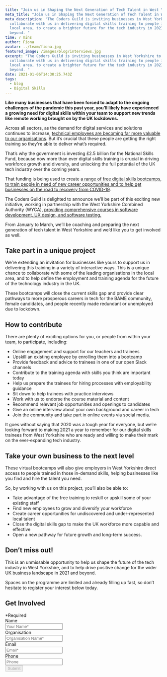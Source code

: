 ```yaml
---
title: "Join us in Shaping the Next Generation of Tech Talent in West Yorkshire "
meta_title: "Join us in Shaping the Next Generation of Tech Talent in West Yorkshire "
meta_description: "The Coders Guild is inviting businesses in West Yorkshire to
  collaborate with us in delivering digital skills training to people in the
  local area, to create a brighter future for the tech industry in 2021 and
  beyond. "
time: 7 mins
author: Fiona
avatar: ../team/fiona.jpg
featured_image: /images/blog/interviews.jpg
excerpt: "The Coders Guild is inviting businesses in West Yorkshire to
  collaborate with us in delivering digital skills training to people in the
  local area, to create a brighter future for the tech industry in 2021 and
  beyond. "
date: 2021-01-06T14:30:25.743Z
tags:
  - blog
  - Digital Skills
---
```

**Like many businesses that have been forced to adapt to the ongoing challenges of the pandemic this past year, you’ll likely have experienced a growing need for digital skills within your team to support new trends like remote working brought on by the UK lockdowns.**

Across all sectors, as the demand for digital services and solutions continues to increase, [technical employees are becoming far more valuable to our organisations](https://thecodersguild.org.uk/blog/hiring-developer-apprentice-sme-thrive-2021/). But it’s crucial that these people are getting the right training so they're able to deliver what’s required. 

That’s why the government is investing £2.5 billion for the National Skills Fund, because now more than ever digital skills training is crucial in driving workforce growth and diversity, and unlocking the full potential of the UK tech industry over the coming years. 

That funding is being used to create [a range of free digital skills bootcamps, to train people in need of new career opportunities and to help get businesses on the road to recovery from COVID-19](https://www.skillsbootcamps.com/).

The Coders Guild is delighted to announce we’ll be part of this exciting new initiative, working in partnership with the West Yorkshire Combined Authority (WYCA), [providing comprehensive courses in software development, UX design, and software testing.](https://thecodersguild.org.uk/blog/free-tech-boot-camps-for-west-yorkshire/) 

From January to March, we’ll be coaching and preparing the next generation of tech talent in West Yorkshire and we’d like you to get involved as well. 

## Take part in a unique project

We’re extending an invitation for businesses like yours to support us in delivering this training in a variety of interactive ways. This is a unique chance to collaborate with some of the leading organisations in the local area, and to help define the employment and training agenda for the future of the technology industry in the UK. 

These bootcamps will close the current skills gap and provide clear pathways to more prosperous careers in tech for the BAME community, female candidates, and people recently made redundant or unemployed due to lockdown. 

## How to contribute 

There are plenty of exciting options for you, or people from within your team, to participate, including:

* Online engagement and support for our teachers and trainees
* Upskill an existing employee by enrolling them into a bootcamp 
* Provide feedback and advice to trainees in one of our open Slack channels
* Contribute to the training agenda with skills you think are important today
* Help us prepare the trainees for hiring processes with employability guidance
* Sit down to help trainees with practice interviews 
* Work with us to endorse the course material and content
* Recommend relevant job opportunities and openings to candidates
* Give an online interview about your own background and career in tech
* Join the community and take part in online events via social media. 

It goes without saying that 2020 was a tough year for everyone, but we’re looking forward to making 2021 a year to remember for our digital skills trainees from West Yorkshire who are ready and willing to make their mark on the ever-expanding tech industry.

## Take your own business to the next level 

These virtual bootcamps will also give employers in West Yorkshire direct access to people trained in those in-demand skills, helping businesses like you find and hire the talent you need.

So, by working with us on this project, you’ll also be able to:

* Take advantage of the free training to reskill or upskill some of your existing staff 
* Find new employees to grow and diversify your workforce 
* Create career opportunities for undiscovered and under-represented local talent
* Close the digital skills gap to make the UK workforce more capable and effective
* Open a new pathway for future growth and long-term success.

## Don’t miss out!

This is an unmissable opportunity to help us shape the future of the tech industry in West Yorkshire, and to help drive positive change for the wider UK business landscape in 2021 and beyond.

Spaces on the programme are limited and already filling up fast, so don’t hesitate to register your interest below today.

<div class="overflow-hidden md:max-w-xs md:mx-auto">
  <div>
    <h2 class="leading-3xl text-2xl">Get Involved</h2>
  </div>
  <form  method="POST" action="https://formspree.io/f/mzbkjqly" id="contact-form" class="relative">
    <div class="required-pop-up absolute text-red-100 w-full text-xs leading-xs text-right mb-2 hidden">*Required</div>
    <div>
      <div class="mb-4">
        <label for="full_name" class="sr-only">Name</label>
        <div class="relative">
          <input id="name" name="name" type="text" class="form-input-field rounded block w-full py-2 px-3 border-1 placeholder-black required" placeholder="Your Name*" maxlength="50" required/>
        </div>
      </div>
      <div class="mb-4">
        <label for="org"  class="sr-only">Organisation</label>
        <div class="relative">
          <input id="org" name="org" type="text" class="form-input-field rounded block w-full py-2 px-3 border-1 placeholder-black required" placeholder="Organisation Name*" maxlength="80" />
        </div>
      </div>
      <div class="mb-4">
        <label for="email" class="sr-only">Email</label>
        <div class="relative">
          <input name="_replyto" id="email" type="email" class="form-input-field rounded block w-full py-2 px-3 border-1 placeholder-black required" placeholder="Email*" maxlength="50" data-regex="\S+@\S+\.\S+" data-valid="false" required />
          <span class="form-error text-xs leading-xs text-red-100" data-message="Please check if provided email is correct" aria-hidden="true" role="alert"></span>
        </div>
      </div>
      <div class="mb-4">
        <label for="phone" class="sr-only">Phone</label>
        <div class="relative">
          <input id="phone" class="form-input-field rounded block w-full py-2 px-3 border-1 placeholder-black" maxlength="14" placeholder="Phone" />
        </div>
      </div>
    <div>
      <button type="submit" id="submit" class="contact-btn rounded font-heading font-bold w-full block py-2 px-6 border border-transparent text-white bg-blue-200 hover:bg-blue-100 focus:bg-blue-100 active:bg-blue-100 transition duration-150 ease-in-out" disabled>
        Submit
      </button>
    </div>
  </form>
</div>